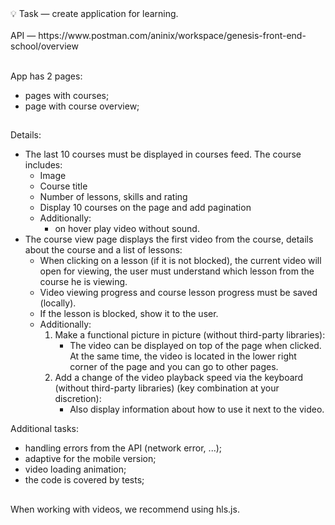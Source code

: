 <aside>
💡 Task — create application for learning.  
  <br/> <br/>
  API — https://www.postman.com/aninix/workspace/genesis-front-end-school/overview  <br/><br/>

App has 2 pages:  
  - pages with courses;  
  - page with course overview;   
  ##
Details:

- The last 10 courses must be displayed in courses feed. The course includes:
    - Image
    - Course title
    - Number of lessons, skills and rating
    - Display 10 courses on the page and add pagination
    - Additionally:
        - on hover play video without sound.
- The course view page displays the first video from the course, details about the course and a list of lessons:
    - When clicking on a lesson (if it is not blocked), the current video will open for viewing, the user must understand which lesson from the course he is viewing.
    - Video viewing progress and course lesson progress  must be saved (locally).
    - If the lesson is blocked, show it to the user.
    - Additionally:
        1. Make a functional picture in picture (without third-party libraries):
            - The video can be displayed on top of the page when clicked. At the same time, the video is located in the lower right corner of the page and you can go to other pages.
        2. Add a change of the video playback speed via the keyboard (without third-party libraries) (key combination at your discretion):
            - Also display information about how to use it next to the video.

Additional tasks:
- handling errors from the API (network error, ...);
- adaptive for the mobile version;
- video loading animation;
- the code is covered by tests;

##
When working with videos, we recommend using hls.js.

</aside>
